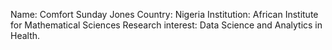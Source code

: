 Name: Comfort Sunday Jones
Country: Nigeria
Institution: African Institute for Mathematical Sciences
Research interest: Data Science and Analytics in Health.
